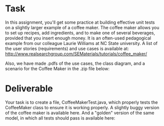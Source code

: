# Task

In this assignment, you'll get some practice at building effective unit tests on a slightly larger example of a coffee maker.
The coffee maker allows you to set up recipes, add ingredients, and to make one of several beverages, provided that you insert enough money. It is an often-used pedagogical example from our colleague Laurie Williams at NC State university.
A list of the user stories (requirements) and use cases is available at: http://www.realsearchgroup.com/SEMaterials/tutorials/coffee_maker/ 

Also, we have made .pdfs of the use cases, the class diagram, and a scenario for the Coffee Maker in the .zip file below:

# Deliverable

Your task is to create a file, CoffeeMakerTest.java, which properly tests the CoffeeMaker class to ensure it is working properly. A slightly buggy version of the coffee maker is available here. And a "golden" version of the same model, in which all tests should pass is available here:
